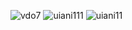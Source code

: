
![vdo7](https://github.com/nxbitakinema/TEST-ANIMATION-01/assets/93174599/61d6b867-e067-47e1-9f1f-cfea3dd9df18) ![uiani111](https://github.com/nxbitakinema/NXANI01/assets/93174599/b19c0305-001e-4b42-8b6d-c42b5708130c) ![uiani11](https://github.com/nxbitakinema/NXANI01/assets/93174599/5d144c1f-c8bb-47a0-a639-49cdb02bb993)
